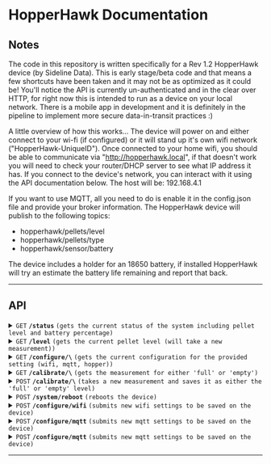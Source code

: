 # HopperHawk Documentation

## Notes

The code in this repository is written specifically for a Rev 1.2 HopperHawk device (by Sideline Data). This is early stage/beta code and that means a few shortcuts have been taken and it may not be as optimized as it could be! You'll notice the API is currently un-authenticated and in the clear over HTTP, for right now this is intended to run as a device on your local network. There is a mobile app in development and it is definitely in the pipeline to implement more secure data-in-transit practices :)

A little overview of how this works...
The device will power on and either connect to your wi-fi (if configured) or it will stand up it's own wifi network ("HopperHawk-UniqueID"). Once connected to your home wifi, you should be able to communicate via "http://hopperhawk.local", if that doesn't work you will need to check your router/DHCP server to see what IP address it has.
If you connect to the device's network, you can interact with it using the API documentation below. The host will be: 192.168.4.1

If you want to use MQTT, all you need to do is enable it in the config.json file and provide your broker information. The HopperHawk device will publish to the following topics:
- hopperhawk/pellets/level
- hopperhawk/pellets/type
- hopperhawk/sensor/battery


The device includes a holder for an 18650 battery, if installed HopperHawk will try an estimate the battery life remaining and report that back. 

------------------------------------------------------------------------------------------


## API


<details>
 <summary><code>GET</code> <code><b>/status</b></code> <code>(gets the current status of the system including pellet level and battery percentage)</code></summary>
</details>

<details>
 <summary><code>GET</code> <code><b>/level</b></code> <code>(gets the current pellet level (will take a new measurement))</code></summary>
</details>

<details>
 <summary><code>GET</code> <code><b>/configure/\<setting\></b></code> <code>(gets the current configuration for the provided setting (wifi, mqtt, hopper))</code></summary>
</details>

<details>
 <summary><code>GET</code> <code><b>/calibrate/\<level\></b></code> <code>(gets the measurement for either 'full' or 'empty')</code></summary>
</details>

<details>
  <summary><code>POST</code> <code><b>/calibrate/\<level\></b></code> <code>(takes a new measurement and saves it as either the 'full' or 'empty' level)</code></summary>
</details>

<details>
  <summary><code>POST</code> <code><b>/system/reboot</b></code> <code>(reboots the device)</code></summary>
</details>

<details>
    <summary><code>POST</code> <code><b>/configure/wifi</b></code> <code>(submits new wifi settings to be saved on the device)</code></summary>

##### Parameters

> | name   |  type      | data type      | description                                          |
> | --------|------------|----------------|------------------------------------------------------|
> |  `status` | required | int | Enable (1) or Disable (0) connecting to your own wifi          |
> |  `ssid` | required | string | The SSID of your wifi         |
> | `password` | required | string | The password of your wifi         |

</details>



<details>
    <summary><code>POST</code> <code><b>/configure/mqtt</b></code> <code>(submits new mqtt settings to be saved on the device)</code></summary>

##### Parameters

> | name   |  type      | data type      | description                                          |
> | --------|------------|----------------|------------------------------------------------------|
> | `status` | required | int | Enable (1) or Disable (0) publishing to MQTT server          |
> |  `user` | required | string | The username for the MQTT broker        |
> |  `password` | required | string | The password of the MQTT broker         |
> |  `broker_ip` | required | string | The IP Address of the MQTT broker       |
> |  `broker_port` | required | int | The port of the MQTT broker        |

</details>


<details>
    <summary><code>POST</code> <code><b>/configure/mqtt</b></code> <code>(submits new mqtt settings to be saved on the device)</code></summary>

##### Parameters

> | name   |  type      | data type      | description                                          |
> | --------|------------|----------------|------------------------------------------------------|
> |`poll_frequency` | required | int | Frequency in seconds that the sensor will take a new measurement         |
> |`current_pellets` | required | string | Current pellets in the hopper        |


</details>





------------------------------------------------------------------------------------------


